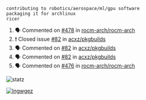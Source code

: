 ```
contributing to robotics/aerospace/ml/gpu software
packaging it for archlinux
ricer
```

<!--START_SECTION:activity-->
1. 🗣 Commented on [#478](https://github.com/rocm-arch/rocm-arch/issues/478) in [rocm-arch/rocm-arch](https://github.com/rocm-arch/rocm-arch)
2. ❗️ Closed issue [#82](https://github.com/acxz/pkgbuilds/issues/82) in [acxz/pkgbuilds](https://github.com/acxz/pkgbuilds)
3. 🗣 Commented on [#82](https://github.com/acxz/pkgbuilds/issues/82) in [acxz/pkgbuilds](https://github.com/acxz/pkgbuilds)
4. 🗣 Commented on [#82](https://github.com/acxz/pkgbuilds/issues/82) in [acxz/pkgbuilds](https://github.com/acxz/pkgbuilds)
5. 🗣 Commented on [#476](https://github.com/rocm-arch/rocm-arch/issues/476) in [rocm-arch/rocm-arch](https://github.com/rocm-arch/rocm-arch)
<!--END_SECTION:activity-->


![statz](https://github-readme-stats.vercel.app/api?username=acxz&include_all_commits=true&show_icons=true)

[![lngwgez](https://github-readme-stats.vercel.app/api/top-langs/?username=acxz&layout=compact)](https://github.com/acxz/github-readme-stats)


<!--
**acxz/acxz** is a ✨ _special_ ✨ repository because its `README.md` (this file) appears on your GitHub profile.

Here are some ideas to get you started:

- 🔭 I’m currently working on ...
- 🌱 I’m currently learning ...
- 👯 I’m looking to collaborate on ...
- 🤔 I’m looking for help with ...
- 💬 Ask me about ...
- 📫 How to reach me: ...
- 😄 Pronouns: ...
- ⚡ Fun fact: ...
-->
